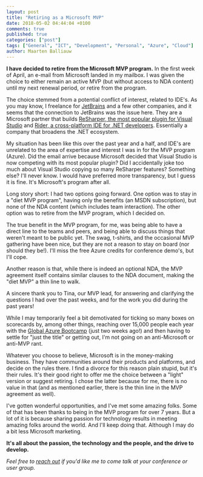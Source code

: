 ```yaml
---
layout: post
title: "Retiring as a Microsoft MVP"
date: 2018-05-02 04:44:04 +0100
comments: true
published: true
categories: ["post"]
tags: ["General", "ICT", "Development", "Personal", "Azure", "Cloud"]
author: Maarten Balliauw
---
```


**I have decided to retire from the Microsoft MVP program.** In the first week of April, an e-mail from Microsoft landed in my mailbox. I was given the choice to either remain an active MVP (but without access to NDA content) until my next renewal period, or retire from the program.

The choice stemmed from a potential conflict of interest, related to IDE's. As you may know, I freelance for [JetBrains](https://www.jetbrains.com) and a few other companies, and it seems that the connection to JetBrains was the issue here. They are a Microsoft partner that builds [ReSharper, the most popular plugin for Visual Studio](https://www.jetbrains.com/resharper) and [Rider, a cross-platform IDE for .NET developers](https://www.jetbrains.com/rider). Essentially a company that broadens the .NET ecosystem.

My situation has been like this over the past year and a half, and IDE's are unrelated to the area of expertise and interest I was in for the MVP program (Azure). Did the email arrive because Microsoft decided that Visual Studio is now competing with its most popular plugin? Did I accidentally joke too much about Visual Studio copying so many ReSharper features? Something else? I'll never know. I would have preferred more transparency, but I guess it is fine. It's Microsoft's program after all.

Long story short: I had two options going forward. One option was to stay in a "diet MVP program", having only the benefits (an MSDN subscription), but none of the NDA content (which includes team interaction). The other option was to retire from the MVP program, which I decided on.

The true benefit in the MVP program, for me, was being able to have a direct line to the teams and peers, and being able to discuss things that weren't meant to be public yet. The swag, t-shirts, and the occasional MVP gathering have been nice, but they are not a reason to stay on board (nor should they be!). I'll miss the free Azure credits for conference demo's, but I'll cope.

Another reason is that, while there is indeed an optional NDA, the MVP agreement itself contains similar clauses to the NDA document, making the "diet MVP" a thin line to walk.

A sincere thank you to Tina, our MVP lead, for answering and clarifying the questions I had over the past weeks, and for the work you did during the past years!

While I may temporarily feel a bit demotivated for ticking so many boxes on scorecards by, among other things, reaching over 15,000 people each year with the [Global Azure Bootcamp](https://global.azurebootcamp.net) (just two weeks ago!) and then having to settle for "just the title" or getting out, I'm not going on an anti-Microsoft or anti-MVP rant.

Whatever you choose to believe, Microsoft is in the money-making business. They have communities around their products and platforms, and decide on the rules there. I find a divorce for this reason plain stupid, but it's their rules. It's their good right to offer me the choice between a "light" version or suggest retiring. I chose the latter because for me, there is no value in that (and as mentioned earlier, there is the thin line in the MVP agreement as well).

I've gotten wonderful opportunities, and I've met some amazing folks. Some of that has been thanks to being in the MVP program for over 7 years. But a lot of it is because sharing passion for technology results in meeting amazing folks around the world. And I'll keep doing that. Although I may do a bit less Microsoft marketing.

**It's all about the passion, the technology and the people, and the drive to develop.**

*Feel free to [reach out](/about-me.html#contact-details) if you'd like me to come talk at your conference or user group.*